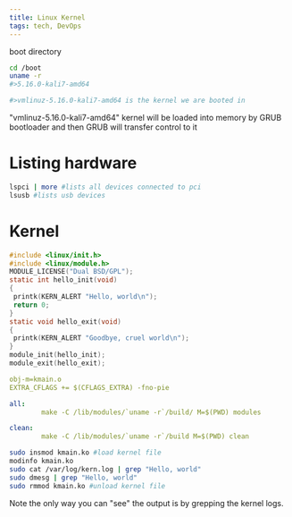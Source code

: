 ```yaml
---
title: Linux Kernel
tags: tech, DevOps
---
```


boot directory 

```bash
cd /boot
uname -r
#>5.16.0-kali7-amd64

#>vmlinuz-5.16.0-kali7-amd64 is the kernel we are booted in

```

"vmlinuz-5.16.0-kali7-amd64" kernel will be loaded into memory by GRUB bootloader and then GRUB will transfer control to it


# Listing hardware

```bash
lspci | more #lists all devices connected to pci
lsusb #lists usb devices
```

# Kernel


```{.C filename=kmain.c}
#include <linux/init.h>
#include <linux/module.h>
MODULE_LICENSE("Dual BSD/GPL");
static int hello_init(void)
{
 printk(KERN_ALERT "Hello, world\n");
 return 0;
}
static void hello_exit(void)
{
 printk(KERN_ALERT "Goodbye, cruel world\n");
}
module_init(hello_init);
module_exit(hello_exit);
```

```{.yaml filename=Makefile}
obj-m=kmain.o
EXTRA_CFLAGS += $(CFLAGS_EXTRA) -fno-pie

all:
		make -C /lib/modules/`uname -r`/build/ M=$(PWD) modules

clean:
		make -C /lib/modules/`uname -r`/build M=$(PWD) clean
```

```bash
sudo insmod kmain.ko #load kernel file
modinfo kmain.ko 
sudo cat /var/log/kern.log | grep "Hello, world"
sudo dmesg | grep "Hello, world"
sudo rmmod kmain.ko #unload kernel file
```

Note the only way you can "see" the output is by grepping the kernel logs.